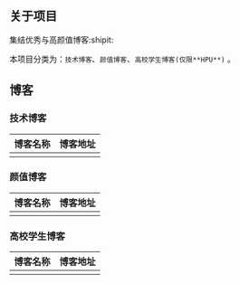## 关于项目

集结优秀与高颜值博客:shipit:

本项目分类为：`技术博客`、`颜值博客`、`高校学生博客(仅限**HPU**)` 。

## 博客

### 技术博客

|博客名称|博客地址|
|:-|:-|
| | |

### 颜值博客

|博客名称|博客地址|
|:-|:-|
| | |

### 高校学生博客

|博客名称|博客地址|
|:-|:-|
| | |
